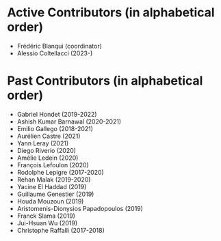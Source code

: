 Active Contributors (in alphabetical order)
===========================================

- Frédéric Blanqui (coordinator)
- Alessio Coltellacci (2023-)

Past Contributors (in alphabetical order)
=========================================

- Gabriel Hondet (2019-2022)
- Ashish Kumar Barnawal (2020-2021)
- Emilio Gallego (2018-2021)
- Aurélien Castre (2021)
- Yann Leray (2021)
- Diego Riverio (2020)
- Amélie Ledein (2020)
- François Lefoulon (2020)
- Rodolphe Lepigre (2017-2020)
- Rehan Malak (2019-2020)
- Yacine El Haddad (2019)
- Guillaume Genestier (2019)
- Houda Mouzoun (2019)
- Aristomenis-Dionysios Papadopoulos (2019)
- Franck Slama (2019)
- Jui-Hsuan Wu (2019)
- Christophe Raffalli (2017-2018)
